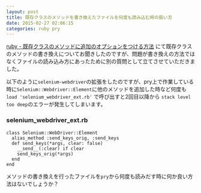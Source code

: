 ```yaml
---
layout: post
title: 既存クラスのメソッドを書き換えたファイルを何度も読み込む時の扱い方
date: 2015-02-27 02:06:15
categories: ruby pry
---
```

<p><a href="https://ja.stackoverflow.com/questions/6938/%e6%97%a2%e5%ad%98%e3%82%af%e3%83%a9%e3%82%b9%e3%81%ae%e3%83%a1%e3%82%bd%e3%83%83%e3%83%89%e3%81%ab%e8%bf%bd%e5%8a%a0%e3%81%ae%e3%82%aa%e3%83%97%e3%82%b7%e3%83%a7%e3%83%b3%e3%82%92%e3%81%a4%e3%81%91%e3%82%8b%e6%96%b9%e6%b3%95">ruby - 既存クラスのメソッドに追加のオプションをつける方法</a> にて既存クラスのメソッドの書き換えについてお聞きしたのですが、問題が書き換えの方法ではなくファイルの読み込み方にあったために別の質問として立てさせていただきました。</p>

<p>以下のように<code>selenium-webdriver</code>の拡張をしたのですが、pry上で作業している時に<code>Selenium::Webdriver::Element</code>に他のメソッドを追加した時など何度も<code>load 'selenium_webdriver_ext.rb'</code> で呼び出すと2回目以降から <code>stack level too deep</code>のエラーが発生してしまいます。</p>

<h3>selenium_webdriver_ext.rb</h3>

<pre><code>class Selenium::WebDriver::Element
  alias_method :send_keys_orig, :send_keys  
  def send_keys(*args, clear: false)
    __send__(:clear) if clear
    send_keys_orig(*args)
  end
end
</code></pre>

<p>メソッドの書き換えを行ったファイルを<code>pry</code>から何度も読みだす時に何か良い方法はないでしょうか？</p>
